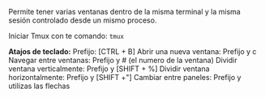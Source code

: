 Permite tener varias ventanas dentro de la misma terminal y la misma sesión controlado desde un mismo proceso.

Iniciar Tmux con te comando:
	`tmux`

**Atajos de teclado:**
	Prefijo: 
		[CTRL + B]
	Abrir una nueva ventana:
		Prefijo y c
	Navegar entre ventanas:
		Prefijo y # (el numero de la ventana)
	Dividir ventana verticalmente:
		Prefijo y [SHIFT + %]
	Dividir ventana horizontalmente:
		Prefijo y [SHIFT +"]
	Cambiar entre paneles:
		Prefijo y utilizas las flechas

